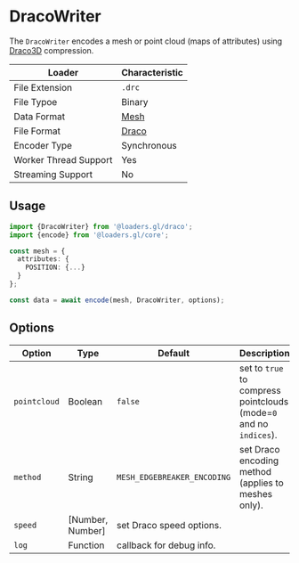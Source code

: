 # DracoWriter

The `DracoWriter` encodes a mesh or point cloud (maps of attributes) using [Draco3D](https://google.github.io/draco/) compression.

| Loader                | Characteristic                             |
| --------------------- | ------------------------------------------ |
| File Extension        | `.drc`                                     |
| File Typoe            | Binary                                     |
| Data Format           | [Mesh](/docs/specifications/category-mesh) |
| File Format           | [Draco](https://google.github.io/draco/)   |
| Encoder Type          | Synchronous                                |
| Worker Thread Support | Yes                                        |
| Streaming Support     | No                                         |

## Usage

```typescript
import {DracoWriter} from '@loaders.gl/draco';
import {encode} from '@loaders.gl/core';

const mesh = {
  attributes: {
    POSITION: {...}
  }
};

const data = await encode(mesh, DracoWriter, options);
```

## Options

| Option       | Type             | Default                     | Description                                                        |
| ------------ | ---------------- | --------------------------- | ------------------------------------------------------------------ |
| `pointcloud` | Boolean          | `false`                     | set to `true` to compress pointclouds (mode=`0` and no `indices`). |
| `method`     | String           | `MESH_EDGEBREAKER_ENCODING` | set Draco encoding method (applies to meshes only).                |
| `speed`      | [Number, Number] | set Draco speed options.    |
| `log`        | Function         | callback for debug info.    |
